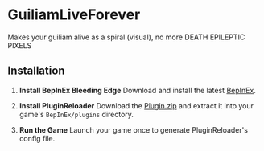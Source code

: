 # GuiliamLiveForever
Makes your guiliam alive as a spiral (visual), no more DEATH EPILEPTIC PIXELS

## Installation

1. **Install BepInEx Bleeding Edge**
   Download and install the latest [BepInEx](https://github.com/BepInEx/BepInEx/releases/tag/v5.4.23.3).

2. **Install PluginReloader**
   Download the  [Plugin.zip](https://github.com/Mxyfell/GuiliamLiveForever/releases) and extract it into your game's `BepInEx/plugins` directory.

3. **Run the Game**
   Launch your game once to generate PluginReloader's config file.
